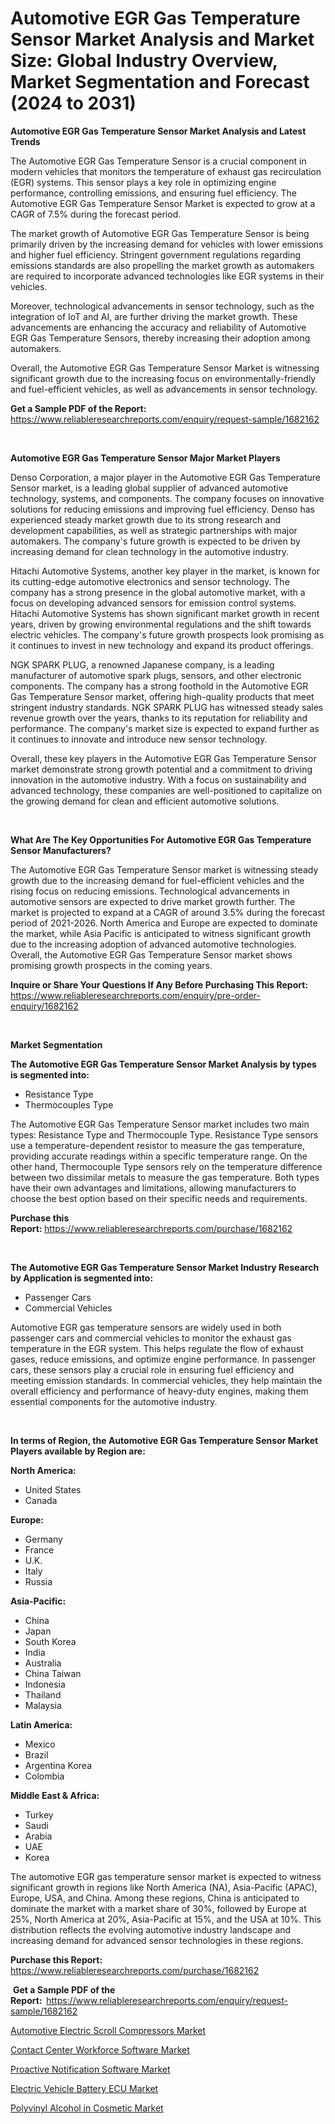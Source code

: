<p><h1>Automotive EGR Gas Temperature Sensor Market Analysis and Market Size: Global Industry Overview, Market Segmentation and Forecast (2024 to 2031)</h1></p><p><strong>Automotive EGR Gas Temperature Sensor Market Analysis and Latest Trends</strong></p>
<p><p>The Automotive EGR Gas Temperature Sensor is a crucial component in modern vehicles that monitors the temperature of exhaust gas recirculation (EGR) systems. This sensor plays a key role in optimizing engine performance, controlling emissions, and ensuring fuel efficiency. The Automotive EGR Gas Temperature Sensor Market is expected to grow at a CAGR of 7.5% during the forecast period.</p><p>The market growth of Automotive EGR Gas Temperature Sensor is being primarily driven by the increasing demand for vehicles with lower emissions and higher fuel efficiency. Stringent government regulations regarding emissions standards are also propelling the market growth as automakers are required to incorporate advanced technologies like EGR systems in their vehicles.</p><p>Moreover, technological advancements in sensor technology, such as the integration of IoT and AI, are further driving the market growth. These advancements are enhancing the accuracy and reliability of Automotive EGR Gas Temperature Sensors, thereby increasing their adoption among automakers.</p><p>Overall, the Automotive EGR Gas Temperature Sensor Market is witnessing significant growth due to the increasing focus on environmentally-friendly and fuel-efficient vehicles, as well as advancements in sensor technology.</p></p>
<p><strong>Get a Sample PDF of the Report:&nbsp;</strong> <a href="https://www.reliableresearchreports.com/enquiry/request-sample/1682162">https://www.reliableresearchreports.com/enquiry/request-sample/1682162</a></p>
<p>&nbsp;</p>
<p><strong>Automotive EGR Gas Temperature Sensor Major Market Players</strong></p>
<p><p>Denso Corporation, a major player in the Automotive EGR Gas Temperature Sensor market, is a leading global supplier of advanced automotive technology, systems, and components. The company focuses on innovative solutions for reducing emissions and improving fuel efficiency. Denso has experienced steady market growth due to its strong research and development capabilities, as well as strategic partnerships with major automakers. The company's future growth is expected to be driven by increasing demand for clean technology in the automotive industry.</p><p>Hitachi Automotive Systems, another key player in the market, is known for its cutting-edge automotive electronics and sensor technology. The company has a strong presence in the global automotive market, with a focus on developing advanced sensors for emission control systems. Hitachi Automotive Systems has shown significant market growth in recent years, driven by growing environmental regulations and the shift towards electric vehicles. The company's future growth prospects look promising as it continues to invest in new technology and expand its product offerings.</p><p>NGK SPARK PLUG, a renowned Japanese company, is a leading manufacturer of automotive spark plugs, sensors, and other electronic components. The company has a strong foothold in the Automotive EGR Gas Temperature Sensor market, offering high-quality products that meet stringent industry standards. NGK SPARK PLUG has witnessed steady sales revenue growth over the years, thanks to its reputation for reliability and performance. The company's market size is expected to expand further as it continues to innovate and introduce new sensor technology.</p><p>Overall, these key players in the Automotive EGR Gas Temperature Sensor market demonstrate strong growth potential and a commitment to driving innovation in the automotive industry. With a focus on sustainability and advanced technology, these companies are well-positioned to capitalize on the growing demand for clean and efficient automotive solutions.</p></p>
<p>&nbsp;</p>
<p><strong>What Are The Key Opportunities For Automotive EGR Gas Temperature Sensor Manufacturers?</strong></p>
<p><p>The Automotive EGR Gas Temperature Sensor market is witnessing steady growth due to the increasing demand for fuel-efficient vehicles and the rising focus on reducing emissions. Technological advancements in automotive sensors are expected to drive market growth further. The market is projected to expand at a CAGR of around 3.5% during the forecast period of 2021-2026. North America and Europe are expected to dominate the market, while Asia Pacific is anticipated to witness significant growth due to the increasing adoption of advanced automotive technologies. Overall, the Automotive EGR Gas Temperature Sensor market shows promising growth prospects in the coming years.</p></p>
<p><strong>Inquire or Share Your Questions If Any Before Purchasing This Report:</strong> <a href="https://www.reliableresearchreports.com/enquiry/pre-order-enquiry/1682162">https://www.reliableresearchreports.com/enquiry/pre-order-enquiry/1682162</a></p>
<p>&nbsp;</p>
<p><strong>Market Segmentation</strong></p>
<p><strong>The Automotive EGR Gas Temperature Sensor Market Analysis by types is segmented into:</strong></p>
<p><ul><li>Resistance Type</li><li>Thermocouples Type</li></ul></p>
<p><p>The Automotive EGR Gas Temperature Sensor market includes two main types: Resistance Type and Thermocouple Type. Resistance Type sensors use a temperature-dependent resistor to measure the gas temperature, providing accurate readings within a specific temperature range. On the other hand, Thermocouple Type sensors rely on the temperature difference between two dissimilar metals to measure the gas temperature. Both types have their own advantages and limitations, allowing manufacturers to choose the best option based on their specific needs and requirements.</p></p>
<p><strong>Purchase this Report:&nbsp;</strong><a href="https://www.reliableresearchreports.com/purchase/1682162">https://www.reliableresearchreports.com/purchase/1682162</a></p>
<p>&nbsp;</p>
<p><strong>The Automotive EGR Gas Temperature Sensor Market Industry Research by Application is segmented into:</strong></p>
<p><ul><li>Passenger Cars</li><li>Commercial Vehicles</li></ul></p>
<p><p>Automotive EGR gas temperature sensors are widely used in both passenger cars and commercial vehicles to monitor the exhaust gas temperature in the EGR system. This helps regulate the flow of exhaust gases, reduce emissions, and optimize engine performance. In passenger cars, these sensors play a crucial role in ensuring fuel efficiency and meeting emission standards. In commercial vehicles, they help maintain the overall efficiency and performance of heavy-duty engines, making them essential components for the automotive industry.</p></p>
<p>&nbsp;</p>
<p><strong>In terms of Region, the Automotive EGR Gas Temperature Sensor Market Players available by Region are:</strong></p>
<p>
    <p> <strong> North America: </strong>
        <ul>
            <li>United States</li>
            <li>Canada</li>
        </ul>
        </p> 
    <p> <strong> Europe: </strong>
        <ul>
            <li>Germany</li>
            <li>France</li>
            <li>U.K.</li>
            <li>Italy</li>
            <li>Russia</li>
        </ul>
        </p> 
    <p> <strong> Asia-Pacific: </strong>
        <ul>
            <li>China</li>
            <li>Japan</li>
            <li>South Korea</li>
            <li>India</li>
            <li>Australia</li>
            <li>China Taiwan</li>
            <li>Indonesia</li>
            <li>Thailand</li>
            <li>Malaysia</li>
        </ul>
        </p> 
    <p> <strong> Latin America: </strong>
        <ul>
            <li>Mexico</li>
            <li>Brazil</li>
            <li>Argentina Korea</li>
            <li>Colombia</li>
        </ul>
        </p> 
    <p> <strong> Middle East & Africa: </strong>
        <ul>
            <li>Turkey</li>
            <li>Saudi</li>
            <li>Arabia</li>
            <li>UAE</li>
            <li>Korea</li>
        </ul>
    </p>
    </p>
<p><p>The automotive EGR gas temperature sensor market is expected to witness significant growth in regions like North America (NA), Asia-Pacific (APAC), Europe, USA, and China. Among these regions, China is anticipated to dominate the market with a market share of 30%, followed by Europe at 25%, North America at 20%, Asia-Pacific at 15%, and the USA at 10%. This distribution reflects the evolving automotive industry landscape and increasing demand for advanced sensor technologies in these regions.</p></p>
<p><strong>Purchase this Report: </strong><a href="https://www.reliableresearchreports.com/purchase/1682162">https://www.reliableresearchreports.com/purchase/1682162</a></p>
<p>&nbsp;<strong>Get a Sample PDF of the Report:&nbsp;&nbsp;</strong><a href="https://www.reliableresearchreports.com/enquiry/request-sample/1682162">https://www.reliableresearchreports.com/enquiry/request-sample/1682162</a></p>
<p><strong></strong></p>
<p><p><a href="https://github.com/Krish2023na/Market-Research-Report-List-3/blob/main/automotive-electric-scroll-compressors-market.md">Automotive Electric Scroll Compressors Market</a></p><p><a href="https://medium.com/@frankpeters35/contact-center-workforce-software-market-comprehensive-assessment-by-type-application-and-dbfdc213eb1b">Contact Center Workforce Software Market</a></p><p><a href="https://medium.com/@frankpeters35/proactive-notification-software-market-size-market-outlook-and-market-forecast-2024-to-2031-d676dc133292">Proactive Notification Software Market</a></p><p><a href="https://github.com/RickHolmes3/Market-Research-Report-List-3/blob/main/electric-vehicle-battery-ecu-market.md">Electric Vehicle Battery ECU Market</a></p><p><a href="https://issuu.com/reportprime-2/docs/polyvinyl-alcohol-in-cosmetic-market-size-2030.ppt">Polyvinyl Alcohol in Cosmetic Market</a></p></p>